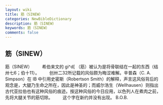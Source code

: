 ```yaml
---
layout: wiki
title: 筋（SINEW）
categories: NewBibleDictionary
description: 筋（SINEW）
keywords: 筋（SINEW）
comments: false
---
```


## 筋（SINEW）



筋（SINEW）
　　希伯来文的 gi^d[ （筋）被认为是将骨联结在一起的东西（结卅七6；伯十11）。
　　创卅二32所记载的风俗颇为晦涩难解。辛普森（C. A. Simpson）在 IB
中引用史密斯（Robertson Smith）的解释，声言这风俗背后的观念是，大腿乃生命之所在，因此是神圣的；而威尔浩生（Wellhausen）则指出古代亚拉伯也有这种风俗的痕迹。按这种风俗的今日应用，以色列人在煮肉之前，先将大腿关节的筋切除。
　　这个字在新约并没有出现。
B.O.B.




